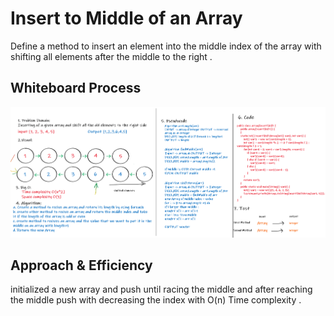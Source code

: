 # Insert to Middle of an Array
Define a method to insert an element into the middle index of the array with shifting all elements
after the middle to the right .

## Whiteboard Process
![02](../arrayShifted/challenge02.png)

## Approach & Efficiency
initialized a new array and push until racing the middle and after reaching the middle push with decreasing the index
with O(n) Time complexity .